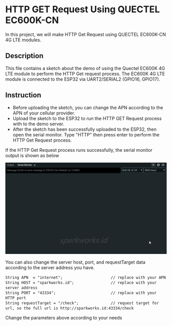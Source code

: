 # HTTP GET Request Using QUECTEL EC600K-CN

In this project, we will make HTTP Get Request using QUECTEL EC600K-CN 4G LTE modules.

## Description
This file contains a sketch about the demo of using the Quectel EC600K 4G LTE module to perform the HTTP Get request process. The EC600K 4G LTE module is connected to the ESP32 via UART2/SERIAL2 (GPIO16, GPIO17).


## Instruction
- Before uploading the sketch, you can change the APN according to the APN of your cellular provider.
- Upload the sketch to the ESP32 to run the HTTP GET Request process with to the demo server.
- After the sketch has been successfully uploaded to the ESP32, then open the serial monitor. Type "HTTP" then press enter to perform the HTTP Get Request process.

If the HTTP Get Request process runs successfully, the serial monitor output is shown as below

![](https://github.com/sparkworks-id/misc/blob/main/tutorial/quectel/ec600kcn/ec600kcn-http-serialMonitor-watermark.gif)

You can also change the server host, port, and requestTarget data according to the server address you have.

```
String APN  = "internet";                     // replace with your APN
String HOST = "sparkworks.id";                // replace with your server address
String PORT = "43334";                        // replace with your HTTP port
String requestTarget = "/check";              // request target for url, so the full url is http://sparkworks.id:43334/check
```

Change the parameters above according to your needs

